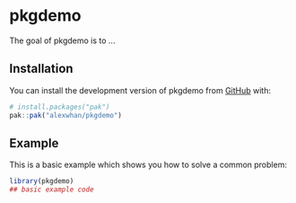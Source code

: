 
# pkgdemo

<!-- badges: start -->
<!-- badges: end -->

The goal of pkgdemo is to ...

## Installation

You can install the development version of pkgdemo from [GitHub](https://github.com/) with:

``` r
# install.packages("pak")
pak::pak("alexwhan/pkgdemo")
```

## Example

This is a basic example which shows you how to solve a common problem:

``` r
library(pkgdemo)
## basic example code
```

